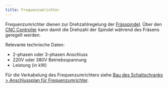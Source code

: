 ```yaml
---
title: Frequenzumrichter
---
```


Frequenzumrichter dienen zur Drehzahlregelung der [Frässpindel](spindle.md). Über den [CNC Controller](cnc-controller.md) kann damit die Drehzahl der Spindel während des Fräsens geregelt werden.

Relevante technische Daten:

* 2-phasen oder 3-phasen Anschluss
* 220V oder 380V Betriebsspannung
* Leistung (in kW)

Für die Verkabelung des Frequenzumrichters siehe [Bau des Schaltschranks > Anschlussplan für Frequenzumrichter](../building/Bau%20des%20Schaltschranks.md#anschlussplan-fur-frequenzumrichter).
